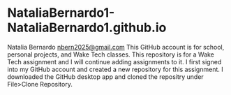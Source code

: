# NataliaBernardo1-NataliaBernardo1.github.io
Natalia Bernardo nbern2025@gmail.com
This GitHub account is for school, personal projects, and Wake Tech classes.
This repository is for a Wake Tech assignment and I will continue adding assignments to it. 
I first signed into my GitHub account and created a new repository for this assignment. I downloaded the GitHub desktop app and cloned the repositry under File>Clone Repository.